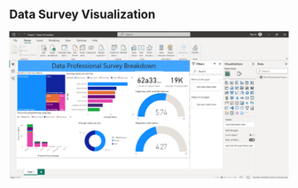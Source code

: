 ## Data Survey Visualization


![Data Survey Visualization](https://github.com/Ayushk543-ace/project_assests/raw/main/Power%20BI%20Project/power%20BI%20project%20SS.png)